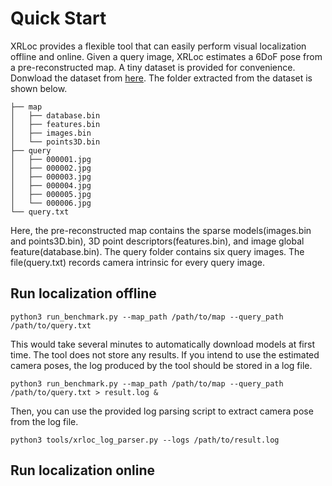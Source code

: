 # Quick Start
XRLoc provides a flexible tool that can easily perform visual localization offline and online.
Given a query image, XRLoc estimates a 6DoF pose from a pre-reconstructed map. A tiny dataset
is provided for convenience. Donwload the dataset from 
[here](https://sensear-map.oss-cn-hangzhou.aliyuncs.com/stloc_sdk/xrloc-test-data.tar.gz). The 
folder extracted from the dataset is shown below.
```commandline
├── map
│   ├── database.bin
│   ├── features.bin
│   ├── images.bin
│   └── points3D.bin
├── query
│   ├── 000001.jpg
│   ├── 000002.jpg
│   ├── 000003.jpg
│   ├── 000004.jpg
│   ├── 000005.jpg
│   └── 000006.jpg
└── query.txt
```
Here, the pre-reconstructed map contains the sparse models(images.bin and points3D.bin), 3D point 
descriptors(features.bin), and image global feature(database.bin). The query folder contains six 
query images. The file(query.txt) records camera intrinsic for every query image. 

## Run localization offline
```commandline
python3 run_benchmark.py --map_path /path/to/map --query_path /path/to/query.txt
```
This would take several minutes to automatically download models at first time.
The tool does not store any results. If you intend to use the estimated camera poses, 
the log produced by the tool should be stored in a log file.
```commandline
python3 run_benchmark.py --map_path /path/to/map --query_path /path/to/query.txt > result.log &
```
Then, you can use the provided log parsing script to extract camera pose from the log file.
```commandline
python3 tools/xrloc_log_parser.py --logs /path/to/result.log
```

## Run localization online